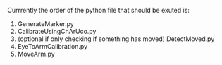Currrently the order of the python file that should be exuted is:
1. GenerateMarker.py
2. CalibrateUsingChArUco.py
3. (optional if only checking if something has moved) DetectMoved.py
4. EyeToArmCalibration.py
5. MoveArm.py
